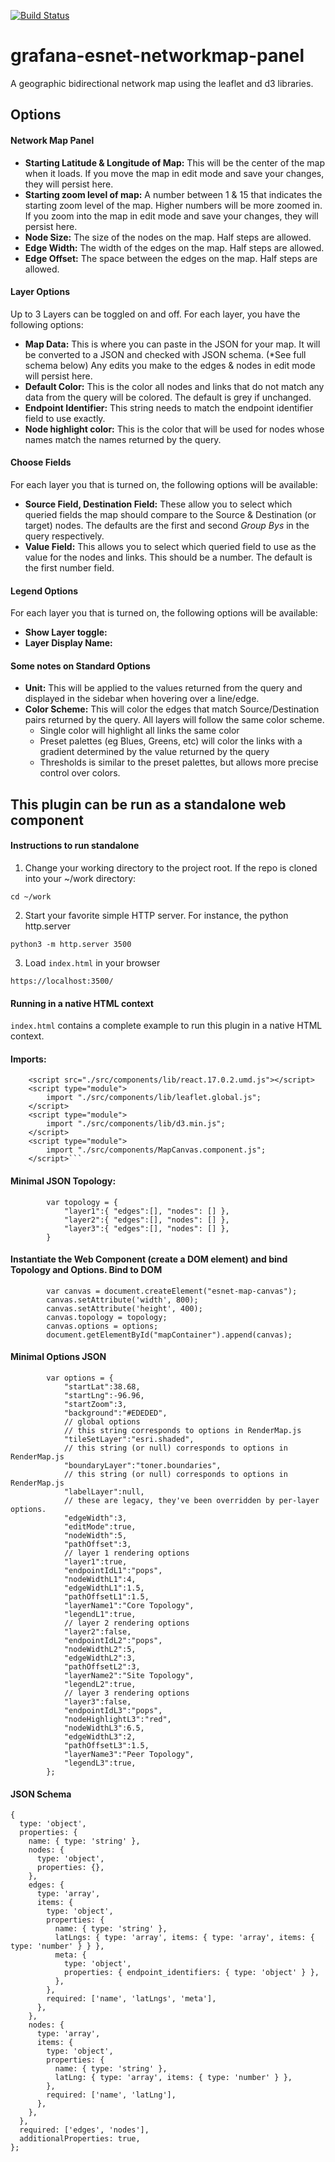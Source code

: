 [![Build Status](https://api.travis-ci.com/esnet/grafana-esnet-networkmap-panel.svg?branch=main)](https://app.travis-ci.com/github/esnet/grafana-esnet-networkmap-panel)

# grafana-esnet-networkmap-panel
A geographic bidirectional network map using the leaflet and d3 libraries.

## Options
#### Network Map Panel
- **Starting Latitude & Longitude of Map:** This will be the center of the map when it loads.  If you move the map in edit mode and save your changes, they will persist here.
- **Starting zoom level of map:** A number between 1 & 15 that indicates the starting zoom level of the map. Higher numbers will be more zoomed in. If you zoom into the map in edit mode and save your changes, they will persist here.
- **Node Size:** The size of the nodes on the map.  Half steps are allowed.
- **Edge Width:** The width of the edges on the map.  Half steps are allowed.
- **Edge Offset:** The space between the edges on the map.  Half steps are allowed.

#### Layer Options
Up to 3 Layers can be toggled on and off.  For each layer, you have the following options:
- **Map Data:** This is where you can paste in the JSON for your map.  It will be converted to a JSON and checked with JSON schema. (*See full schema below)
Any edits you make to the edges & nodes in edit mode will persist here.
- **Default Color:** This is the color all nodes and links that do not match any data from the query will be colored.  The default is grey if unchanged.
- **Endpoint Identifier:** This string needs to match the endpoint identifier field to use exactly.
- **Node highlight color:** This is the color that will be used for nodes whose names match the names returned by the query.


#### Choose Fields
For each layer you that is turned on, the following options will be available:
- **Source Field, Destination Field:** These allow you to select which queried fields the map should compare to the Source & Destination (or target) nodes.  The defaults are the first and second *Group Bys* in the query respectively.
- **Value Field:** This allows you to select which queried field to use as the value for the nodes and links.  This should be a number.  The default is the first number field.

#### Legend Options
For each layer you that is turned on, the following options will be available:
- **Show Layer toggle:**
- **Layer Display Name:**

#### Some notes on Standard Options
- **Unit:** This will be applied to the values returned from the query and displayed in the sidebar when hovering over a line/edge.
- **Color Scheme:** This will color the edges that match Source/Destination pairs returned by the query.  All layers will follow the same color scheme.
  - Single color will highlight all links the same color 
  - Preset palettes (eg Blues, Greens, etc) will color the links with a gradient determined by the value returned by the query
  - Thresholds is similar to the preset palettes, but allows more precise control over colors.


## This plugin can be run as a standalone web component

#### Instructions to run standalone

1. Change your working directory to the project root. If the repo is cloned into your ~/work directory:
```
cd ~/work
```

2. Start your favorite simple HTTP server. For instance, the python http.server
```
python3 -m http.server 3500
```
3. Load `index.html` in your browser

```
https://localhost:3500/
```

#### Running in a native HTML context

`index.html` contains a complete example to run this plugin in a native HTML context. 

#### Imports:
```
    <script src="./src/components/lib/react.17.0.2.umd.js"></script>
    <script type="module">
        import "./src/components/lib/leaflet.global.js";
    </script>
    <script type="module">
        import "./src/components/lib/d3.min.js"; 
    </script>
    <script type="module">
        import "./src/components/MapCanvas.component.js";
    </script>```

```

#### Minimal JSON Topology:
```
        var topology = {
            "layer1":{ "edges":[], "nodes": [] },
            "layer2":{ "edges":[], "nodes": [] },
            "layer3":{ "edges":[], "nodes": [] },
        }
```


#### Instantiate the Web Component (create a DOM element) and bind Topology and Options. Bind to DOM

```
        var canvas = document.createElement("esnet-map-canvas");
        canvas.setAttribute('width', 800);
        canvas.setAttribute('height', 400);
        canvas.topology = topology;
        canvas.options = options;
        document.getElementById("mapContainer").append(canvas);        
```


#### Minimal Options JSON
```
        var options = {
            "startLat":38.68,
            "startLng":-96.96,
            "startZoom":3,
            "background":"#EDEDED",
            // global options
            // this string corresponds to options in RenderMap.js
            "tileSetLayer":"esri.shaded",
            // this string (or null) corresponds to options in RenderMap.js
            "boundaryLayer":"toner.boundaries",
            // this string (or null) corresponds to options in RenderMap.js
            "labelLayer":null,
            // these are legacy, they've been overridden by per-layer options.
            "edgeWidth":3,
            "editMode":true,
            "nodeWidth":5,
            "pathOffset":3,
            // layer 1 rendering options
            "layer1":true,
            "endpointIdL1":"pops",
            "nodeWidthL1":4,
            "edgeWidthL1":1.5,
            "pathOffsetL1":1.5,
            "layerName1":"Core Topology",
            "legendL1":true,
            // layer 2 rendering options
            "layer2":false,
            "endpointIdL2":"pops",
            "nodeWidthL2":5,
            "edgeWidthL2":3,
            "pathOffsetL2":3,
            "layerName2":"Site Topology",
            "legendL2":true,
            // layer 3 rendering options
            "layer3":false,
            "endpointIdL3":"pops",
            "nodeHighlightL3":"red",
            "nodeWidthL3":6.5,
            "edgeWidthL3":2,
            "pathOffsetL3":1.5,
            "layerName3":"Peer Topology",
            "legendL3":true,
        };
```

#### JSON Schema
```
{
  type: 'object',
  properties: {
    name: { type: 'string' },
    nodes: {
      type: 'object',
      properties: {},
    },
    edges: {
      type: 'array',
      items: {
        type: 'object',
        properties: {
          name: { type: 'string' },
          latLngs: { type: 'array', items: { type: 'array', items: { type: 'number' } } },
          meta: {
            type: 'object',
            properties: { endpoint_identifiers: { type: 'object' } },
          },
        },
        required: ['name', 'latLngs', 'meta'],
      },
    },
    nodes: {
      type: 'array',
      items: {
        type: 'object',
        properties: {
          name: { type: 'string' },
          latLng: { type: 'array', items: { type: 'number' } },
        },
        required: ['name', 'latLng'],
      },
    },
  },
  required: ['edges', 'nodes'],
  additionalProperties: true,
};
```


